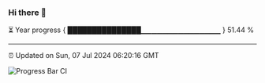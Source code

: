 ### Hi there 👋

⏳ Year progress { ███████████████▁▁▁▁▁▁▁▁▁▁▁▁▁▁▁ } 51.44 %

---

⏰ Updated on Sun, 07 Jul 2024 06:20:16 GMT

![Progress Bar CI](https://github.com/liununu/liununu/workflows/Progress%20Bar%20CI/badge.svg)
